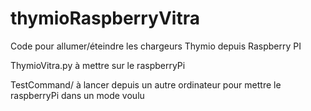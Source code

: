 # thymioRaspberryVitra
Code pour allumer/éteindre les chargeurs Thymio depuis Raspberry PI

ThymioVitra.py à mettre sur le raspberryPi

TestCommand/ à lancer depuis un autre ordinateur pour mettre le raspberryPi dans un mode voulu
